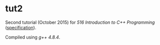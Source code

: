 # tut2

Second tutorial (October 2015) for _516 Introduction to C++ Programming_ ([specification](http://www.doc.ic.ac.uk/~wjk/C++Intro/RobMillerE2.html)).

Compiled using _g++ 4.8.4_.
